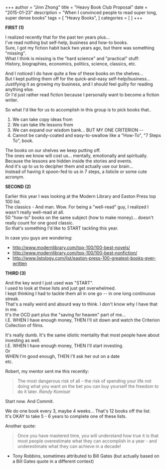 +++
author = "Jinn Zhong"
title = "Heavy Book Club Proposal"
date = "2015-01-23"
description = "When I convinced people to read super long, super dense books"
tags = [
    "Heavy Books",
]
categories = [
]
+++

**FIRST (1)**

I realized recently that for the past ten years plus...  
I've read nothing but self-help, business and how-to books.  
Sure, I got my fiction habit back two years ago, but there was something "missing".  
What I think is missing is the "hard science" and "practical" stuff:  
History, biographies, economics, politics, science, classics, etc.  

And I noticed I do have quite a few of these books on the shelves...  
But I kept putting them off for the quick-and-easy self-help/business...  
Justifying it as growing my business, and I should feel guilty for reading anything else.  
Or I'd just rather read fiction because I personally want to become a fiction writer.  

So what I'd like for us to accomplish in this group is to pick books that..  
1. We can take copy ideas from
2. We can take life lessons from
3. We can expand our wisdom bank... 
BUT MY ONE CRITERION --   
4. Cannot be candy-coated and easy-to-swallow like a "How-To", "7 Steps To", book.

The books on our shelves we keep putting off.  
The ones we know will cost us... mentally, emotionally and spiritually.  
Because the lessons are hidden inside the stories and events.  
And it's up to us to decipher them and actually use our brain...  
Instead of having it spoon-fed to us in 7 steps, a listicle or some cute acronym.  

**SECOND (2)**

Earlier this year I was looking at the Modern Library and Easton Press top 100 list.  
The classics - And man. Wow. For being a "well-read" guy, I realized I wasn't really well-read at all.  
50 "how-to" books on the same subject (how to make money)... doesn't really count for one good classic.  
So that's something I'd like to START tackling this year.  

In case you guys are wondering:  
* http://www.modernlibrary.com/top-100/100-best-novels/
* http://www.modernlibrary.com/top-100/100-best-nonfiction/
* http://www.listology.com/list/easton-press-100-greatest-books-ever-written


**THIRD (3)**

And the key word I just used was "START".   
I used to look at these lists and just get overwhelmed.  
I kept thinking I had to tackle them all in one go  -- in one long continuous streak.  
That's a really weird and absurd way to think. I don't know why I have that in me.  
It's the OCD part plus the "saving for heaven" part of me...  
I.E. WHEN I have enough money, THEN I'll sit down and watch the Criterion Collection of films.  

It's really dumb. It's the same idiotic mentality that most people have about investing as well.  
I.E. WHEN I have enough money, THEN I'll start investing.  
Or  
WHEN I'm good enough, THEN I'll ask her out on a date  
etc.  

Robert, my mentor sent me this recently:  

> The most dangerous risk of all – 
> the risk of spending your life 
> not doing what you want 
> on the bet you can buy yourself 
> the freedom to do it later.
_Randy Komisar_

Start now. And Commit.

We do one book every 3, maybe 4 weeks... That's 12 books off the list.  
It's OKAY to take 5 - 6 years to complete one of these lists.  

Another quote:

> Once you have mastered time, you will understand how true it is that most people overestimate what they can accomplish in a year - and underestimate what they can achieve in a decade!
- Tony Robbins, sometimes attributed to Bill Gates (but actually based on a Bill Gates quote in a different context)
